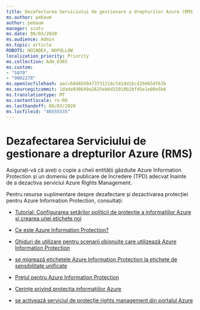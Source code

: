 ```yaml
---
title: Dezafectarea Serviciului de gestionare a drepturilor Azure (RMS)
ms.author: pebaum
author: pebaum
manager: scotv
ms.date: 08/03/2020
ms.audience: Admin
ms.topic: article
ROBOTS: NOINDEX, NOFOLLOW
localization_priority: Priority
ms.collection: Adm_O365
ms.custom:
- "5070"
- "9002278"
ms.openlocfilehash: aacc6846b50473f31214c541dd16cd29d65df63b
ms.sourcegitcommit: 1dada930649a2625eb6d15910b2bfd5e1e00e5b6
ms.translationtype: MT
ms.contentlocale: ro-RO
ms.lasthandoff: 08/03/2020
ms.locfileid: "46555535"
---
```

# <a name="decommission-azure-rights-management-service-rms"></a>Dezafectarea Serviciului de gestionare a drepturilor Azure (RMS)

Asigurați-vă că aveți o copie a cheii entității găzduite Azure Information Protection și un domeniu de publicare de încredere (TPD) adecvat înainte de a dezactiva serviciul Azure Rights Management.

Pentru resurse suplimentare despre dezafectare și dezactivarea protecției pentru Azure Information Protection, consultați:

- [Tutorial: Configurarea setărilor politicii de protecție a informațiilor Azure și crearea unei etichete noi](https://docs.microsoft.com/azure/information-protection/get-started/infoprotect-quick-start-tutorial)
- [Ce este Azure Information Protection?](https://docs.microsoft.com/azure/information-protection/what-is-information-protection)
- [Ghiduri de utilizare pentru scenarii obișnuite care utilizează Azure Information Protection](https://docs.microsoft.com/azure/information-protection/how-to-guides)  
    
- [se migrează etichetele Azure Information Protection la etichete de sensibilitate unificate](https://docs.microsoft.com/azure/information-protection/configure-policy-migrate-labels)  
    
- [Prețul pentru Azure Information Protection](https://azure.microsoft.com/pricing/details/information-protection)  
    
- [Cerințe privind protecția informațiilor Azure](https://docs.microsoft.com/azure/information-protection/get-started/requirements)  
    
- [se activează serviciul de protecție rights management din portalul Azure](https://docs.microsoft.com/azure/information-protection/deploy-use/activate-azure)
